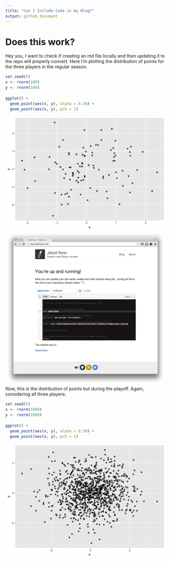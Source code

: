 ```yaml
---
title: "Can I Include Code in my Blog?"
output: github_document
---
```


# Does this work?

Hey you, I want to check if creating an md file locally and then
updating it to the repo will properly convert. Here I’m plotting the
distribution of points for the three players in the regular season.

``` r
set.seed(5)
x <- rnorm(100)
y <- rnorm(100)

ggplot() +
  geom_point(aes(x, y), alpha = 0.50) +
  geom_point(aes(x, y), pch = 1)
```

![Figure 1](2019-03-31-NBA_files/figure-gfm/cars-1.png)
![Jekyll Now Theme Screenshot](/images/jekyll-now-theme-screenshot.jpg "Jekyll Now Theme Screenshot")
Now, this is the distribution of points but during the playoff. Again,
considering all three players:

``` r
set.seed(5)
x <- rnorm(1000)
y <- rnorm(1000)

ggplot() +
  geom_point(aes(x, y), alpha = 0.50) +
  geom_point(aes(x, y), pch = 1)
```

![](2019-03-31-NBA_files/figure-gfm/unnamed-chunk-1-1.png)<!-- -->
